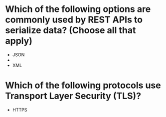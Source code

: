 # Which of the following options are commonly used by REST APIs to serialize data? (Choose all that apply)
- JSON
- 
- XML

# Which of the following protocols use Transport Layer Security (TLS)? 
- HTTPS
